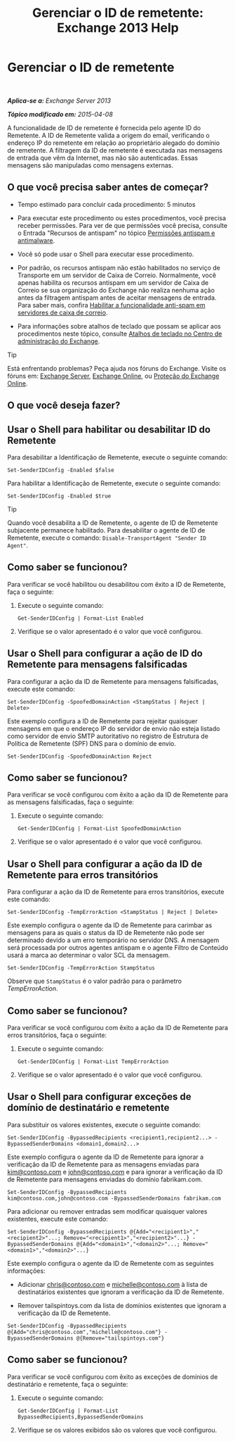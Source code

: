 ﻿---
title: 'Gerenciar o ID de remetente: Exchange 2013 Help'
TOCTitle: Gerenciar o ID de remetente
ms:assetid: 2e7b646a-8a66-4be7-a7c1-0bd43bb79a5b
ms:mtpsurl: https://technet.microsoft.com/pt-br/library/Aa997136(v=EXCHG.150)
ms:contentKeyID: 50485262
ms.date: 05/22/2018
mtps_version: v=EXCHG.150
ms.translationtype: MT
---

# Gerenciar o ID de remetente

 

_**Aplica-se a:** Exchange Server 2013_

_**Tópico modificado em:** 2015-04-08_

A funcionalidade de ID de remetente é fornecida pelo agente ID do Remetente. A ID de Remetente valida a origem do email, verificando o endereço IP do remetente em relação ao proprietário alegado do domínio de remetente. A filtragem da ID de remetente é executada nas mensagens de entrada que vêm da Internet, mas não são autenticadas. Essas mensagens são manipuladas como mensagens externas.

## O que você precisa saber antes de começar?

  - Tempo estimado para concluir cada procedimento: 5 minutos

  - Para executar este procedimento ou estes procedimentos, você precisa receber permissões. Para ver de que permissões você precisa, consulte o Entrada "Recursos de antispam" no tópico [Permissões antispam e antimalware](anti-spam-and-anti-malware-permissions-exchange-2013-help.md).

  - Você só pode usar o Shell para executar esse procedimento.

  - Por padrão, os recursos antispam não estão habilitados no serviço de Transporte em um servidor de Caixa de Correio. Normalmente, você apenas habilita os recursos antispam em um servidor de Caixa de Correio se sua organização do Exchange não realiza nenhuma ação antes da filtragem antispam antes de aceitar mensagens de entrada. Para saber mais, confira [Habilitar a funcionalidade anti-spam em servidores de caixa de correio](enable-anti-spam-functionality-on-mailbox-servers-exchange-2013-help.md).

  - Para informações sobre atalhos de teclado que possam se aplicar aos procedimentos neste tópico, consulte [Atalhos de teclado no Centro de administração do Exchange](keyboard-shortcuts-in-the-exchange-admin-center-exchange-online-protection-help.md).


> [!TIP]
> Está enfrentando problemas? Peça ajuda nos fóruns do Exchange. Visite os fóruns em: <A href="https://go.microsoft.com/fwlink/p/?linkid=60612">Exchange Server</A>, <A href="https://go.microsoft.com/fwlink/p/?linkid=267542">Exchange Online</A>, ou <A href="https://go.microsoft.com/fwlink/p/?linkid=285351">Proteção do Exchange Online</A>.



## O que você deseja fazer?

## Usar o Shell para habilitar ou desabilitar ID do Remetente

Para desabilitar a Identificação de Remetente, execute o seguinte comando:

    Set-SenderIDConfig -Enabled $false

Para habilitar a Identificação de Remetente, execute o seguinte comando:

    Set-SenderIDConfig -Enabled $true


> [!TIP]
> Quando você desabilita a ID de Remetente, o agente de ID de Remetente subjacente permanece habilitado. Para desabilitar o agente de ID de Remetente, execute o comando: <CODE>Disable-TransportAgent "Sender ID Agent"</CODE>.



## Como saber se funcionou?

Para verificar se você habilitou ou desabilitou com êxito a ID de Remetente, faça o seguinte:

1.  Execute o seguinte comando:
    
        Get-SenderIDConfig | Format-List Enabled

2.  Verifique se o valor apresentado é o valor que você configurou.

## Usar o Shell para configurar a ação de ID do Remetente para mensagens falsificadas

Para configurar a ação da ID de Remetente para mensagens falsificadas, execute este comando:

    Set-SenderIDConfig -SpoofedDomainAction <StampStatus | Reject | Delete>

Este exemplo configura a ID de Remetente para rejeitar quaisquer mensagens em que o endereço IP do servidor de envio não esteja listado como servidor de envio SMTP autoritativo no registro de Estrutura de Política de Remetente (SPF) DNS para o domínio de envio.

    Set-SenderIDConfig -SpoofedDomainAction Reject

## Como saber se funcionou?

Para verificar se você configurou com êxito a ação da ID de Remetente para as mensagens falsificadas, faça o seguinte:

1.  Execute o seguinte comando:
    
        Get-SenderIDConfig | Format-List SpoofedDomainAction

2.  Verifique se o valor apresentado é o valor que você configurou.

## Usar o Shell para configurar a ação da ID de Remetente para erros transitórios

Para configurar a ação da ID de Remetente para erros transitórios, execute este comando:

    Set-SenderIDConfig -TempErrorAction <StampStatus | Reject | Delete>

Este exemplo configura o agente da ID de Remetente para carimbar as mensagens para as quais o status da ID de Remetente não pode ser determinado devido a um erro temporário no servidor DNS. A mensagem será processada por outros agentes antispam e o agente Filtro de Conteúdo usará a marca ao determinar o valor SCL da mensagem.

    Set-SenderIDConfig -TempErrorAction StampStatus

Observe que `StampStatus` é o valor padrão para o parâmetro *TempErrorAction*.

## Como saber se funcionou?

Para verificar se você configurou com êxito a ação da ID de Remetente para erros transitórios, faça o seguinte:

1.  Execute o seguinte comando:
    
        Get-SenderIDConfig | Format-List TempErrorAction

2.  Verifique se o valor apresentado é o valor que você configurou.

## Usar o Shell para configurar exceções de domínio de destinatário e remetente

Para substituir os valores existentes, execute o seguinte comando:

    Set-SenderIDConfig -BypassedRecipients <recipient1,recipient2...> -BypassedSenderDomains <domain1,domain2...>

Este exemplo configura o agente da ID de Remetente para ignorar a verificação da ID de Remetente para as mensagens enviadas para kim@contoso.com e john@contoso.com e para ignorar a verificação da ID de Remetente para mensagens enviadas do domínio fabrikam.com.

    Set-SenderIDConfig -BypassedRecipients kim@contoso.com,john@contoso.com -BypassedSenderDomains fabrikam.com

Para adicionar ou remover entradas sem modificar quaisquer valores existentes, execute este comando:

    Set-SenderIDConfig -BypassedRecipients @{Add="<recipient1>","<recipient2>"...; Remove="<recipient1>","<recipient2>"...} -BypassedSenderDomains @{Add="<domain1>","<domain2>"...; Remove="<domain1>","<domain2>"...}

Este exemplo configura o agente da ID de Remetente com as seguintes informações:

  - Adicionar chris@contoso.com e michelle@contoso.com à lista de destinatários existentes que ignoram a verificação da ID de Remetente.

  - Remover tailspintoys.com da lista de domínios existentes que ignoram a verificação da ID de Remetente.

<!-- end list -->

    Set-SenderIDConfig -BypassedRecipients @{Add="chris@contoso.com","michelle@contoso.com"} -BypassedSenderDomains @{Remove="tailspintoys.com"}

## Como saber se funcionou?

Para verificar se você configurou com êxito as exceções de domínios de destinatário e remetente, faça o seguinte:

1.  Execute o seguinte comando:
    
        Get-SenderIDConfig | Format-List BypassedRecipients,BypassedSenderDomains

2.  Verifique se os valores exibidos são os valores que você configurou.

